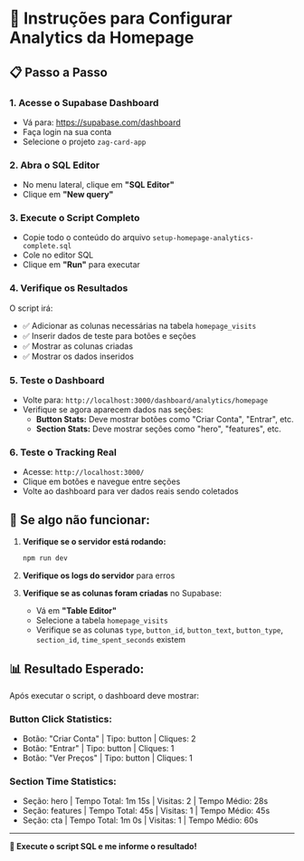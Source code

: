 # 🚀 Instruções para Configurar Analytics da Homepage

## 📋 Passo a Passo

### 1. **Acesse o Supabase Dashboard**
- Vá para: https://supabase.com/dashboard
- Faça login na sua conta
- Selecione o projeto `zag-card-app`

### 2. **Abra o SQL Editor**
- No menu lateral, clique em **"SQL Editor"**
- Clique em **"New query"**

### 3. **Execute o Script Completo**
- Copie todo o conteúdo do arquivo `setup-homepage-analytics-complete.sql`
- Cole no editor SQL
- Clique em **"Run"** para executar

### 4. **Verifique os Resultados**
O script irá:
- ✅ Adicionar as colunas necessárias na tabela `homepage_visits`
- ✅ Inserir dados de teste para botões e seções
- ✅ Mostrar as colunas criadas
- ✅ Mostrar os dados inseridos

### 5. **Teste o Dashboard**
- Volte para: `http://localhost:3000/dashboard/analytics/homepage`
- Verifique se agora aparecem dados nas seções:
  - **Button Stats:** Deve mostrar botões como "Criar Conta", "Entrar", etc.
  - **Section Stats:** Deve mostrar seções como "hero", "features", etc.

### 6. **Teste o Tracking Real**
- Acesse: `http://localhost:3000/`
- Clique em botões e navegue entre seções
- Volte ao dashboard para ver dados reais sendo coletados

## 🔧 Se algo não funcionar:

1. **Verifique se o servidor está rodando:**
   ```bash
   npm run dev
   ```

2. **Verifique os logs do servidor** para erros

3. **Verifique se as colunas foram criadas** no Supabase:
   - Vá em **"Table Editor"**
   - Selecione a tabela `homepage_visits`
   - Verifique se as colunas `type`, `button_id`, `button_text`, `button_type`, `section_id`, `time_spent_seconds` existem

## 📊 Resultado Esperado:

Após executar o script, o dashboard deve mostrar:

### **Button Click Statistics:**
- Botão: "Criar Conta" | Tipo: button | Cliques: 2
- Botão: "Entrar" | Tipo: button | Cliques: 1
- Botão: "Ver Preços" | Tipo: button | Cliques: 1

### **Section Time Statistics:**
- Seção: hero | Tempo Total: 1m 15s | Visitas: 2 | Tempo Médio: 28s
- Seção: features | Tempo Total: 45s | Visitas: 1 | Tempo Médio: 45s
- Seção: cta | Tempo Total: 1m 0s | Visitas: 1 | Tempo Médio: 60s

---

**🎯 Execute o script SQL e me informe o resultado!**
